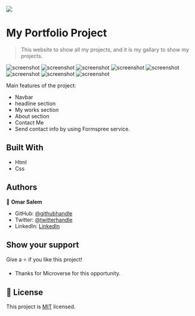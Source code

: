 ![](https://img.shields.io/badge/Microverse-blueviolet)

# My Portfolio Project

> This website to show all my projects, and it is my gallary to show my projects.

![screenshot](./assests/ScreenshotPortfolio.png)
![screenshot](./assests/work1.png)
![screenshot](./assests/work2.png)
![screenshot](./assests/work3.png)
![screenshot](./assests/work4.png)
![screenshot](./assests/about1.png)
![screenshot](./assests/about2.png)
![screenshot](./assests/contact-screen.png)

Main features of the project:

- Navbar
- headline section
- My works section
- About section
- Contact Me
- Send contact info by using Formspree service.

## Built With

- Html
- Css

## Authors

👤 **Omar Salem**

- GitHub: [@githubhandle](https://github.com/omarsalem7)
- Twitter: [@twitterhandle](https://twitter.com/Omar80491499)
- LinkedIn: [LinkedIn](https://www.linkedin.com/in/omar-salem-a6945b177/)

## Show your support

Give a ⭐️ if you like this project!

- Thanks for Microverse for this opportunity.

## 📝 License

This project is [MIT](./MIT.md) licensed.
